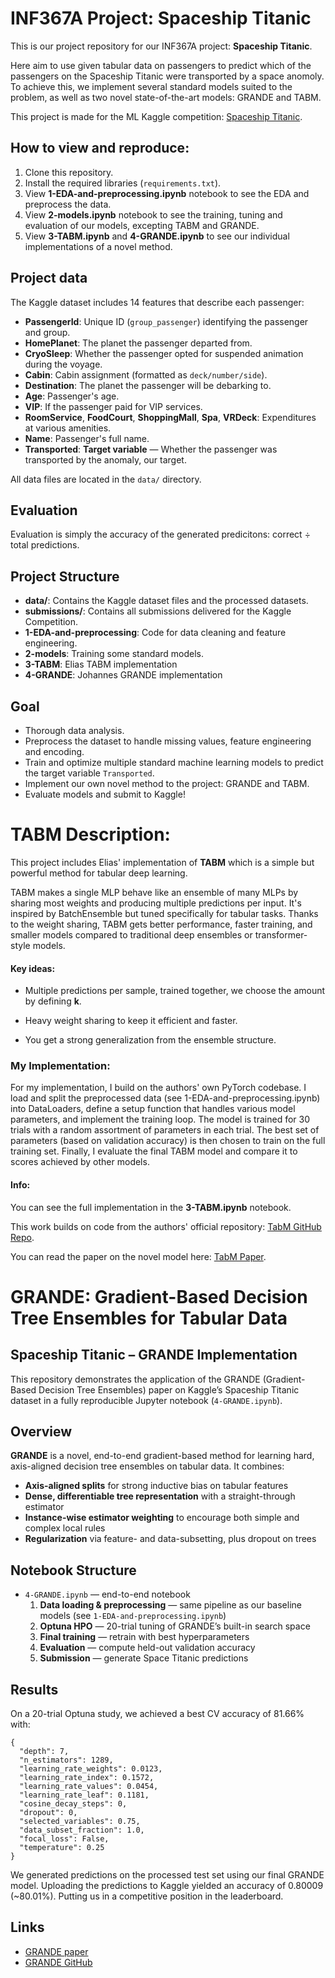 # INF367A Project: Spaceship Titanic

This is our project repository for our INF367A project: **Spaceship Titanic**.

Here aim to use given tabular data on passengers to predict which of the passengers on the Spaceship Titanic were transported by a space anomoly. To achieve this, we implement several standard models suited to the problem, as well as two novel state-of-the-art models: GRANDE and TABM.


This project is made for the ML Kaggle competition: [Spaceship Titanic](https://www.kaggle.com/competitions/spaceship-titanic/).


## How to view and reproduce:

1. Clone this repository.
2. Install the required libraries (`requirements.txt`).
3. View **1-EDA-and-preprocessing.ipynb** notebook to see the EDA and preprocess the data.
4. View **2-models.ipynb** notebook to see the training, tuning and evaluation of our models, excepting TABM and GRANDE.
5. View **3-TABM.ipynb** and **4-GRANDE.ipynb** to see our individual implementations of a novel method.


## Project data

The Kaggle dataset includes 14 features that describe each passenger:

- **PassengerId**: Unique ID (`group_passenger`) identifying the passenger and group.
- **HomePlanet**: The planet the passenger departed from.
- **CryoSleep**: Whether the passenger opted for suspended animation during the voyage.
- **Cabin**: Cabin assignment (formatted as `deck/number/side`).
- **Destination**: The planet the passenger will be debarking to.
- **Age**: Passenger's age.
- **VIP**: If the passenger paid for VIP services.
- **RoomService**, **FoodCourt**, **ShoppingMall**, **Spa**, **VRDeck**: Expenditures at various amenities.
- **Name**: Passenger's full name.
- **Transported**: **Target variable** — Whether the passenger was transported by the anomaly, our target.

All data files are located in the `data/` directory.


## Evaluation
Evaluation is simply the accuracy of the generated predicitons: correct ÷ total predictions.


## Project Structure

- **data/**: Contains the Kaggle dataset files and the processed datasets.
- **submissions/**: Contains all submissions delivered for the Kaggle Competition.
- **1-EDA-and-preprocessing**: Code for data cleaning and feature engineering.
- **2-models**: Training some standard models.
- **3-TABM**: Elias TABM implementation
- **4-GRANDE**: Johannes GRANDE implementation


## Goal
- Thorough data analysis.
- Preprocess the dataset to handle missing values, feature engineering and encoding.
- Train and optimize multiple standard machine learning models to predict the target variable `Transported`.
- Implement our own novel method to the project: GRANDE and TABM.
- Evaluate models and submit to Kaggle!



# TABM Description:

This project includes Elias' implementation of **TABM** which is a simple but powerful method for tabular deep learning.

TABM makes a single MLP behave like an ensemble of many MLPs by sharing most weights and producing multiple predictions per input. It's inspired by BatchEnsemble but tuned specifically for tabular tasks.
Thanks to the weight sharing, TABM gets better performance, faster training, and smaller models compared to traditional deep ensembles or transformer-style models.

#### Key ideas:
- Multiple predictions per sample, trained together, we choose the amount by defining **k**.

- Heavy weight sharing to keep it efficient and faster.

- You get a strong generalization from the ensemble structure.

### My Implementation:

For my implementation, I build on the authors' own PyTorch codebase.
I load and split the preprocessed data (see 1-EDA-and-preprocessing.ipynb) into DataLoaders, define a setup function that handles various model parameters, and implement the training loop.
The model is trained for 30 trials with a random assortment of parameters in each trial.
The best set of parameters (based on validation accuracy) is then chosen to train on the full training set.
Finally, I evaluate the final TABM model and compare it to scores achieved by other models.

#### Info:
You can see the full implementation in the **3-TABM.ipynb** notebook.

This work builds on code from the authors' official repository: [TabM GitHub Repo](https://github.com/yandex-research/tabm).

You can read the paper on the novel model here: [TabM Paper](https://arxiv.org/abs/2410.24210).


# GRANDE: Gradient-Based Decision Tree Ensembles for Tabular Data

## Spaceship Titanic – GRANDE Implementation

This repository demonstrates the application of the GRANDE (Gradient-Based Decision Tree Ensembles) paper on Kaggle’s Spaceship Titanic dataset in a fully reproducible Jupyter notebook (`4-GRANDE.ipynb`).

## Overview

**GRANDE** is a novel, end-to-end gradient-based method for learning hard, axis-aligned decision tree ensembles on tabular data. It combines:

- **Axis-aligned splits** for strong inductive bias on tabular features  
- **Dense, differentiable tree representation** with a straight-through estimator  
- **Instance-wise estimator weighting** to encourage both simple and complex local rules  
- **Regularization** via feature- and data-subsetting, plus dropout on trees  

## Notebook Structure

- `4-GRANDE.ipynb` — end-to-end notebook  
  1. **Data loading & preprocessing** — same pipeline as our baseline models (see `1-EDA-and-preprocessing.ipynb`)
  2. **Optuna HPO** — 20-trial tuning of GRANDE’s built-in search space  
  3. **Final training** — retrain with best hyperparameters  
  4. **Evaluation** — compute held-out validation accuracy  
  5. **Submission** — generate Space Titanic predictions  

## Results

On a 20-trial Optuna study, we achieved a best CV accuracy of 81.66% with:
```
{
  "depth": 7,
  "n_estimators": 1289,
  "learning_rate_weights": 0.0123,
  "learning_rate_index": 0.1572,
  "learning_rate_values": 0.0454,
  "learning_rate_leaf": 0.1181,
  "cosine_decay_steps": 0,
  "dropout": 0,
  "selected_variables": 0.75,
  "data_subset_fraction": 1.0,
  "focal_loss": False,
  "temperature": 0.25
}
```

We generated predictions on the processed test set using our final GRANDE model. Uploading the predictions to Kaggle yielded an accuracy of 0.80009 (~80.01%). Putting us in a competitive position in the leaderboard.

## Links
- [GRANDE paper](https://arxiv.org/abs/2309.17130)
- [GRANDE GitHub](https://github.com/s-marton/GRANDE)
